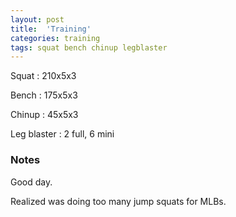 ```yaml
---
layout: post
title:  'Training'
categories: training
tags: squat bench chinup legblaster
---
```


Squat       :   210x5x3

Bench       :   175x5x3

Chinup      :   45x5x3

Leg blaster :   2 full, 6 mini

### Notes

Good day.

Realized was doing too many jump squats for MLBs.
